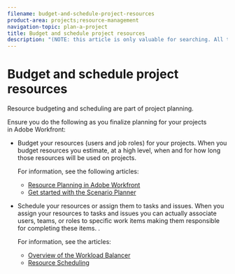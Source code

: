 ```yaml
---
filename: budget-and-schedule-project-resources
product-area: projects;resource-management
navigation-topic: plan-a-project
title: Budget and schedule project resources
description: "(NOTE: this article is only valuable for searching. All the information resides in other articles.)"
---
```


# Budget and schedule project resources

<!--
<p data-mc-conditions="QuicksilverOrClassic.Draft mode">(NOTE: this article is only valuable for searching. All the information resides in other articles.)</p>
-->

Resource budgeting and scheduling are part of project planning.

Ensure you do the following as you finalize planning for your projects in&nbsp;Adobe Workfront:

* Budget your resources (users and job roles) for your projects. When you budget resources you estimate, at a high level, when and for how long those resources will be used on projects.

  For information, see the following articles:

   * [Resource Planning in Adobe Workfront](../../../resource-mgmt/resource-planning/resource-planning-overview.md) 
   * [Get started with the Scenario Planner](../../../scenario-planner/get-started-with-scenario-planning.md)

* Schedule your resources or assign them to tasks and issues. When you assign your resources to tasks and issues you can actually associate users, teams, or roles to specific work items making them responsible for completing these items. .

  For information, see the articles:

   * [Overview of the Workload Balancer](../../../resource-mgmt/workload-balancer/overview-workload-balancer.md) 
   * [Resource Scheduling](../../../resource-mgmt/resource-scheduling/resource-scheduling-overview.md)

